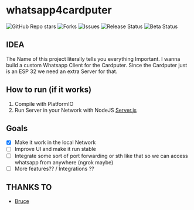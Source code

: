 # whatsapp4cardputer
![GitHub Repo stars](https://img.shields.io/github/stars/bjarnepw/whatsapp4cardputer?style=for-the-badge)
![Forks](https://img.shields.io/github/forks/bjarnepw/whatsapp4cardputer?style=for-the-badge)
![Issues](https://img.shields.io/github/issues/bjarnepw/whatsapp4cardputer?style=for-the-badge)
![Release Status](https://img.shields.io/badge/RELEASE-NO_RELEASE_YET-red?style=for-the-badge)
![Beta Status](https://img.shields.io/badge/BETA_STATUS-COMPILABLE-green?style=for-the-badge)

## IDEA
The Name of this project literally tells you everything Important. I wanna build a custom Whatsapp Client for the Cardputer. Since the Cardputer just is an ESP 32 we need an extra Server for that.

## How to run (if it works)

1. Compile with PlatformIO 
2. Run Server in your Network with NodeJS [Server.js](./server/server.js)

## Goals
- [x] Make it work in the local Network 
- [ ] Improve UI and make it run stable
- [ ] Integrate some sort of port forwarding or sth like that so we can access whatsapp from anywhere (ngrok maybe)
- [ ] More features?? / Integrations ?? 

## THANKS TO
- [Bruce](https://github.com/pr3y/Bruce)
